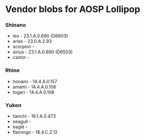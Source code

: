 # Vendor blobs for AOSP Lollipop

### Shinano
* leo      - 23.1.A.0.690 (D6603)
* aries    - 23.0.A.2.93
* scorpion -
* sirius   - 23.1.A.0.690 (D6503)
* castor   -

### Rhine
* honami   - 14.4.A.0.157
* amami    - 14.4.A.0.108
* togari   - 14.4.A.0.108

### Yukon
* tianchi  - 19.1.A.0.473
* seagull  -
* eagle    -
* flamingo - 18.4.C.2.12
